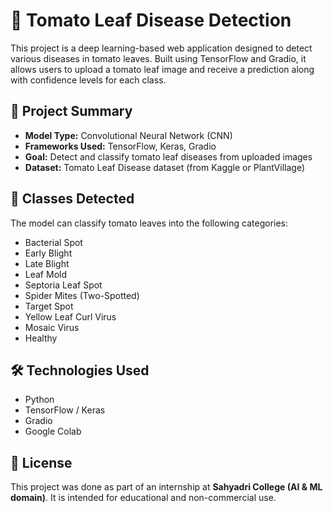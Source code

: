# 🍅 Tomato Leaf Disease Detection

This project is a deep learning-based web application designed to detect various diseases in tomato leaves. Built using TensorFlow and Gradio, it allows users to upload a tomato leaf image and receive a prediction along with confidence levels for each class.

## 📌 Project Summary

* **Model Type:** Convolutional Neural Network (CNN)
* **Frameworks Used:** TensorFlow, Keras, Gradio
* **Goal:** Detect and classify tomato leaf diseases from uploaded images
* **Dataset:** Tomato Leaf Disease dataset (from Kaggle or PlantVillage)


## 🧠 Classes Detected

The model can classify tomato leaves into the following categories:

* Bacterial Spot
* Early Blight
* Late Blight
* Leaf Mold
* Septoria Leaf Spot
* Spider Mites (Two-Spotted)
* Target Spot
* Yellow Leaf Curl Virus
* Mosaic Virus
* Healthy


## 🛠️ Technologies Used

* Python
* TensorFlow / Keras
* Gradio
* Google Colab

## 📄 License

This project was done as part of an internship at **Sahyadri College (AI & ML domain)**.
It is intended for educational and non-commercial use.


